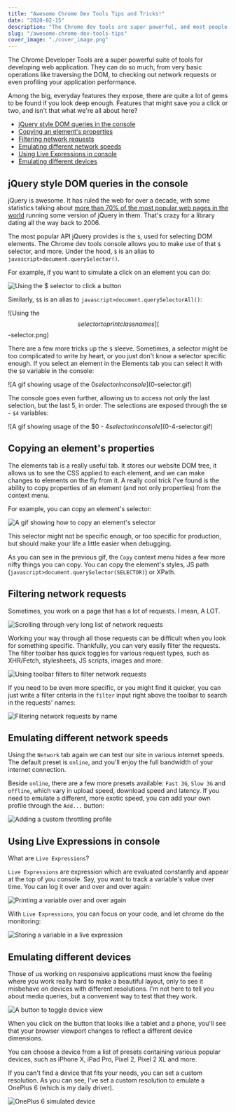 ```yaml
---
title: "Awesome Chrome Dev Tools Tips and Tricks!"
date: "2020-02-15"
description: "The Chrome dev tools are super powerful, and most people don't use them to their full extent. I'll try to help with that."
slug: "/awesome-chrome-dev-tools-tips"
cover_image: "./cover_image.png"
---
```


The Chrome Developer Tools are a super powerful suite of tools for developing web application. They can do so much, from very basic operations like traversing the DOM, to checking out network requests or even profiling your application performance.

Among the big, everyday features they expose, there are quite a lot of gems to be found if you look deep enough. Features that might save you a click or two, and isn't that what we're all about here?

- [jQuery style DOM queries in the console](#jquery-style-dom-queries-in-the-console)
- [Copying an element's properties](#copying-an-elements-properties)
- [Filtering network requests](#filtering-network-requests)
- [Emulating different network speeds](#emulating-different-network-speeds)
- [Using Live Expressions in console](#using-live-expressions-in-console)
- [Emulating different devices](#emulating-different-devices)

## jQuery style DOM queries in the console

jQuery is awesome. It has ruled the web for over a decade, with some statistics talking about [more than 70% of the most popular web pages in the world](https://en.wikipedia.org/wiki/JQuery#Popularity) running some version of jQuery in them. That's crazy for a library dating all the way back to 2006.

The most popular API jQuery provides is the `$`, used for selecting DOM elements. The Chrome dev tools console allows you to make use of that `$` selector, and more. Under the hood, `$` is an alias to `javascript>document.querySelector()`.

For example, if you want to simulate a click on an element you can do:

![Using the $ selector to click a button]($-selector.png)

Similarly, `$$` is an alias to `javascript>document.querySelectorAll()`:

![Using the $$ selector to print classnames]($$-selector.png)

There are a few more tricks up the `$` sleeve. Sometimes, a selector might be too complicated to write by heart, or you just don't know a selector specific enough. If you select an element in the Elements tab you can select it with the `$0` variable in the console:

![A gif showing usage of the $0 selector in console]($0-selector.gif)

The console goes even further, allowing us to access not only the last selection, but the last 5, in order. The selections are exposed through the `$0` - `$4` variables:

![A gif showing usage of the $0 - $4 selector in console]($0-4-selector.gif)

## Copying an element's properties

The elements tab is a really useful tab. It stores our website DOM tree, it allows us to see the CSS applied to each element, and we can make changes to elements on the fly from it. A really cool trick I've found is the ability to copy properties of an element (and not only properties) from the context menu.

For example, you can copy an element's selector:

![A gif showing how to copy an element's selector](copy-selector.gif)

This selector might not be specific enough, or too specific for production, but should make your life a little easier when debugging.

As you can see in the previous gif, the `Copy` context menu hides a few more nifty things you can copy. You can copy the element's styles, JS path (`javascript>document.querySelector(SELECTOR)`) or XPath.

## Filtering network requests

Sometimes, you work on a page that has a lot of requests. I mean, A LOT.

![Scrolling through very long list of network requests](lots-of-requests.gif)

Working your way through all those requests can be difficult when you look for something specific. Thankfully, you can very easily filter the requests. The filter toolbar has quick toggles for various request types, such as XHR/Fetch, stylesheets, JS scripts, images and more:

![Using toolbar filters to filter network requests](toolbar-filters.gif)

If you need to be even more specific, or you might find it quicker, you can just write a filter criteria in the `filter` input right above the toolbar to search in the requests' names:

![Filtering network requests by name](filter-by-name.gif)

## Emulating different network speeds

Using the `Network` tab again we can test our site in various internet speeds. The default preset is `online`, and you'll enjoy the full bandwidth of your internet connection.

Beside `online`, there are a few more presets available: `Fast 3G`, `Slow 3G` and `offline`, which vary in upload speed, download speed and latency. If you need to emulate a different, more exotic speed, you can add your own profile through the `Add...` button:

![Adding a custom throttling profile](custom-throttling-profile.png)

## Using Live Expressions in console

What are `Live Expressions`?

`Live Expressions` are expression which are evaluated constantly and appear at the top of you console. Say, you want to track a variable's value over time. You can log it over and over and over again:

![Printing a variable over and over again](print-over-and-over.png)

With `Live Expressions`, you can focus on your code, and let chrome do the monitoring:

![Storing a variable in a live expression](live-expression.gif)

## Emulating different devices

Those of us working on responsive applications must know the feeling where you work really hard to make a beautiful layout, only to see it misbehave on devices with different resolutions. I'm not here to tell you about media queries, but a convenient way to test that they work.

![A button to toggle device view](dev-tools-topbar.png)

When you click on the button that looks like a tablet and a phone, you'll see that your browser viewport changes to reflect a different device dimensions.

You can choose a device from a list of presets containing various popular devices, such as iPhone X, iPad Pro, Pixel 2, Pixel 2 XL and more.

If you can't find a device that fits your needs, you can set a custom resolution. As you can see, I've set a custom resolution to emulate a OnePlus 6 (which is my daily driver).

![OnePlus 6 simulated device](oneplus-6.png)
